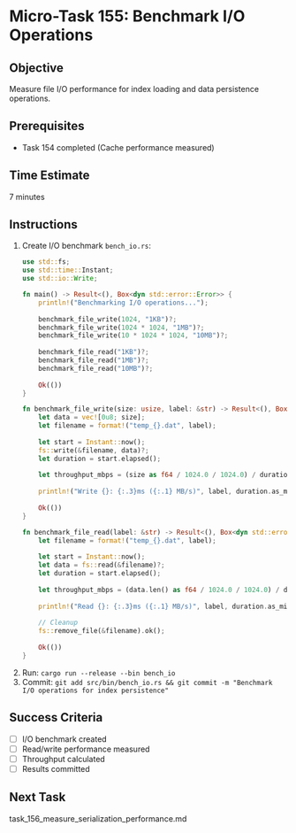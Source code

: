 # Micro-Task 155: Benchmark I/O Operations

## Objective
Measure file I/O performance for index loading and data persistence operations.

## Prerequisites
- Task 154 completed (Cache performance measured)

## Time Estimate
7 minutes

## Instructions
1. Create I/O benchmark `bench_io.rs`:
   ```rust
   use std::fs;
   use std::time::Instant;
   use std::io::Write;
   
   fn main() -> Result<(), Box<dyn std::error::Error>> {
       println!("Benchmarking I/O operations...");
       
       benchmark_file_write(1024, "1KB")?;
       benchmark_file_write(1024 * 1024, "1MB")?;
       benchmark_file_write(10 * 1024 * 1024, "10MB")?;
       
       benchmark_file_read("1KB")?;
       benchmark_file_read("1MB")?;
       benchmark_file_read("10MB")?;
       
       Ok(())
   }
   
   fn benchmark_file_write(size: usize, label: &str) -> Result<(), Box<dyn std::error::Error>> {
       let data = vec![0u8; size];
       let filename = format!("temp_{}.dat", label);
       
       let start = Instant::now();
       fs::write(&filename, data)?;
       let duration = start.elapsed();
       
       let throughput_mbps = (size as f64 / 1024.0 / 1024.0) / duration.as_secs_f64();
       
       println!("Write {}: {:.3}ms ({:.1} MB/s)", label, duration.as_millis(), throughput_mbps);
       
       Ok(())
   }
   
   fn benchmark_file_read(label: &str) -> Result<(), Box<dyn std::error::Error>> {
       let filename = format!("temp_{}.dat", label);
       
       let start = Instant::now();
       let data = fs::read(&filename)?;
       let duration = start.elapsed();
       
       let throughput_mbps = (data.len() as f64 / 1024.0 / 1024.0) / duration.as_secs_f64();
       
       println!("Read {}: {:.3}ms ({:.1} MB/s)", label, duration.as_millis(), throughput_mbps);
       
       // Cleanup
       fs::remove_file(&filename).ok();
       
       Ok(())
   }
   ```
2. Run: `cargo run --release --bin bench_io`
3. Commit: `git add src/bin/bench_io.rs && git commit -m "Benchmark I/O operations for index persistence"`

## Success Criteria
- [ ] I/O benchmark created
- [ ] Read/write performance measured
- [ ] Throughput calculated
- [ ] Results committed

## Next Task
task_156_measure_serialization_performance.md